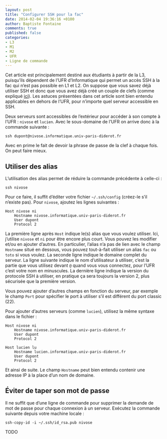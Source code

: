 ```yaml
---
layout: post
title: "Configurer SSH pour la fac"
date: 2014-02-04 19:36:16 +0100
author: Baptiste Fontaine
comments: true
published: false
categories:
- L3
- M1
- M2
- UFR
- Ligne de commande
---
```


Cet article est principalement destiné aux étudiants à partir de la L3,
puisqu’ils dépendent de l’UFR d’Informatique qui permet un accès SSH à la fac
qui n’est pas possible en L1 et L2. On suppose que vous savez déjà utiliser SSH
et donc que vous avez déjà créé un couple de clefs (comme expliqué
[ici][ssh-gen]). Les astuces présentées dans cet article sont bien entendu
applicables en dehors de l’UFR, pour n’importe quel serveur accessible en SSH.

[ssh-gen]: http://www.informatique.univ-paris-diderot.fr/wiki/doku.php?id=wiki:howto_connect#generation_des_cles

Deux serveurs sont accessibles de l’extérieur pour accéder à son compte à l’UFR
: `nivose` et `lucien`. Avec le sous-domaine de l’UFR on arrive donc à la
commande suivante :

    ssh dupont@nivose.informatique.univ-paris-diderot.fr

Avec en prime le fait de devoir la phrase de passe de la clef à chaque fois. On
peut faire mieux.

<!-- more -->

## Utiliser des alias

L’utilisation des alias permet de réduire la commande précédente à celle-ci :

    ssh nivose

Pour ce faire, il suffit d’éditer votre fichier `~/.ssh/config` (créez-le s’il
n’existe pas). Pour `nivose`, ajoutez les lignes suivantes :

```
Host nivose ni
    Hostname nivose.informatique.univ-paris-diderot.fr
    User dupont
    Protocol 2
```

La première ligne après `Host` indique le(s) alias que vous voulez utiliser.
Ici, j’utilise `nivose` et `ni` pour être encore plus court. Vous pouvez les
modifier et/ou en ajouter d’autres. En particulier, l’alias n’a pas de lien
avec le champ `Hostname` situé en dessous, vous pouvez tout-à-fait utiliser un
alias `fac` ou `toto` si vous voulez. La seconde ligne indique le domaine
complet du serveur. La ligne suivante indique le nom d’utilisateur à utiliser,
c’est la partie que vous utilisez devant `@` quand vous vous connectez, pour
l’UFR c’est votre nom en minuscules. La dernière ligne indique la version du
protocole SSH à utiliser, en pratique ça sera toujours la version 2, plus
sécurisée que la première version.

Vous pouvez ajouter d’autres champs en fonction du serveur, par exemple le
champ `Port` pour spécifier le port à utiliser s’il est différent du port
classic (22).

Pour ajouter d’autres serveurs (comme `lucien`), utilisez la même syntaxe dans
le fichier :

```
Host nivose ni
    Hostname nivose.informatique.univ-paris-diderot.fr
    User dupont
    Protocol 2

Host lucien lu
    Hostname lucien.informatique.univ-paris-diderot.fr
    User dupont
    Protocol 2
```

Et ainsi de suite. Le champ `Hostname` peut bien entendu contenir une adresse
IP à la place d’un nom de domaine.

## Éviter de taper son mot de passe

Il ne suffit que d’une ligne de commande pour supprimer la demande de mot de
passe pour chaque connexion à un serveur. Exécutez la commande suivante depuis
votre machine locale :

    ssh-copy-id -i ~/.ssh/id_rsa.pub nivose

TODO

